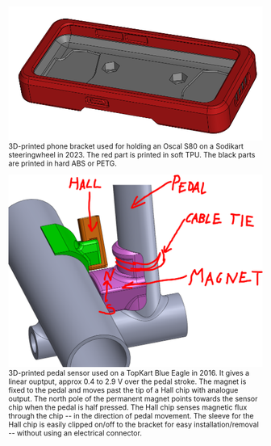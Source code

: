 

![Oscal S80 bracket (screenshot from Solidworks)](oscal_bezel.png)  
3D-printed phone bracket used for holding an Oscal S80 on a Sodikart steeringwheel in 2023.  The red part is printed in soft TPU.  The black parts are printed in hard ABS or PETG.


![A simple pedal position sensor](pedal_sensor.png)  
3D-printed pedal sensor used on a TopKart Blue Eagle in 2016.  It gives a linear ouptput, approx 0.4 to 2.9 V over the pedal stroke.  The magnet is fixed to the pedal and moves past the tip of a Hall chip with analogue output. 
The north pole of the permanent magnet points towards the sensor chip when the pedal is half pressed.  The Hall chip senses magnetic flux through the chip -- in the direction of pedal movement.
The sleeve for the Hall chip is easily clipped on/off to the bracket for easy installation/removal -- without using an electrical connector.  
